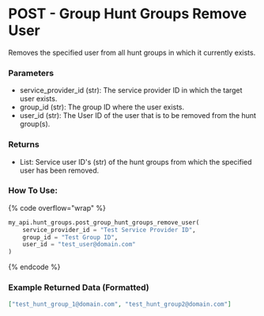 # POST - Group Hunt Groups Remove User

Removes the specified user from all hunt groups in which it currently exists. 

### Parameters&#x20;

* service_provider_id (str): The service provider ID in which the target user exists.
* group_id (str): The group ID where the user exists.
* user_id (str): The User ID of the user that is to be removed from the hunt group(s).

### Returns

* List: Service user ID's (str) of the hunt groups from which the specified user has been removed. 

### How To Use:

{% code overflow="wrap" %}
```python
my_api.hunt_groups.post_group_hunt_groups_remove_user(
    service_provider_id = "Test Service Provider ID",
    group_id = "Test Group ID",
    user_id = "test_user@domain.com"
)
```
{% endcode %}

### Example Returned Data (Formatted)
```json
["test_hunt_group_1@domain.com", "test_hunt_group2@domain.com"]
```
